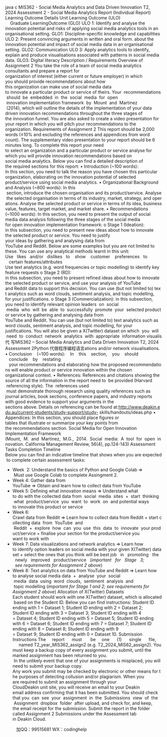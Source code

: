 java c
MIS362 - Social Media Analytics and Data Driven Innovation T2, 2024 
Assessment 2 - Social Media Analytics Report 
(Individual Report) 
Learning Outcome Details
Unit Learning Outcome (ULO)                                      Graduate LearningOutcome (GLO) 
ULO 1: Identify and analyse the innovation potential and risks of applying social media analytics tools in an organisational setting.
GLO1: Discipline-specific knowledge and capabilities
ULO 2: Present convincing arguments in written and oral form. about the innovation potential and impact of social media data in an organisational setting.
GLO2: Communication
ULO 3: Apply analytics tools to identify, explain and produce visualisations associated with patterns in social media data.
GLO3: Digital literacy
Description / Requirements 
Overview of Assignment 2 
You take the role of a team of social media analytics consultants and prepare a report for organization of interest (either current or future employer) in which you should provide recommendations about how this organization can make use of social media data to innovate a particular product or service of theirs. Your  recommendations  should  be  embedded  in  the  social  media  for  open  innovation implementation framework  by  Mount  and  Martinez  (2014), which will outline the details of the implementation of your data driven innovation recommendations throughout the three stages of the innovation funnel. You are also asked to create a video presentation for your report in which you will pitch your recommendations to the organization. 
Requirements of Assignment 2 
This report should be 2,000 words (±10% and excluding the references and appendices from word count). The supplementary video presentation to your report should be 6 minutes long. To complete this report your need to select an organization and a particular product or service analyse for which you will provide innovation recommendations based on social media analytics. Below you can find a detailed description of the required sections for this report: 
• Introduction (~100 words): In this section, you need to talk the reason you have chosen this particular organization, elaborating on the innovation potential of selected product/service using social media analytics. 
• Organizational Background and Analysis (~800 words): In this  section, introduce the chosen organisation and its product/service. Analyse the selected organisation in terms of its industry, market, strategy, and operations. Analyse the selected product or service in terms of its idea, business value, features, target market, and market share. 
• Recommendations (~1000 words): In this section, you need to present the output of social media data analysis following the three stages of the social media for open innovation implementation framework: 
o Stage 1 (Ideation): in this subsection, you need to present new ideas about how to innovate the selected product or service. You need to justify your ideas by gathering and analysing data from YouTube and Reddit. Below are some examples but you are not limited to these. You can use any analytical methods learnt in this unit: 
Use   likes   and/or   dislikes   to    show    customer    preferences   to    certain features/attributes 
Use text analytics (e.g. word frequencies or topic modelling) to identify key feature requests 
o Stage 2 (RD): in this subsection, you need to present refined ideas about how to innovate the selected product or service, and use your analysis of YouTube and Reddit data to support this decision. You can use (but not limited to) text analytics such as word clouds, sentiment analysis, and topic modelling, for your justifications.
o Stage 3 (Commercialization): in this subsection, you need to identify relevant opinion leaders  on  social  media  who  will  be  able  to  successfully  promote  your  selected product or service by gathering and analysing data from YouTube and Reddit. You can use (but not limited to) text analytics such as word clouds, sentiment analysis, and topic modelling, for your justifications. You will also be given a X(Twitter) dataset on which  you  will  need  to  conduct  network  analytics  with  appropriate  information visualis代 写MIS362 – Social Media Analytics and Data Driven Innovation T2, 2024 Assessment 2Python
代做程序编程语言ations and/or network visualisations. 
• Conclusion    (~100 words):    In    this    section,    you    should    conclude    by    restating    your recommendations and elaborating how the proposed recommendations will enable product or service innovation within the chosen organizational context. 
• References: References and citations showing the source of all the information in the report need to  be provided (Harvard  referencing style). The  references used  must demonstrate thorough research using quality references such as journal articles, book sections, conference papers, and industry reports with good evidence to support your arguments in the sections above. Details on referencing can be found at:http://www.deakin.edu.au/current-students/study-support/study- skills/handouts/ideas.php 
• Appendices: In this section, you should place figures or tables that illustrate or summarize your key points from the recommendations section. 
Social Media for Open Innovation Implementation Framework 
(Mount,  M.  and  Martinez,  M.G.,  2014.  Social  media:  A  tool  for  open  innovation. California Management Review, 56(4), pp.124-143) 
Assessment Tasks Completion Timeline 
Below you can find an indicative timeline that shows when you are expected to complete certain assessment tasks: 
- Week  2: Understand the basics of Python and Google Colab =>  Must use Google Colab to complete Assingment 2. 
- Week 4: Gather data from YouTube => Obtain and learn how to collect data from YouTube
- Week 5: Defining what innovation means => Understand what to do with the collected data from  social  media  sites  +  start  thinking  what  product/service  you  want  to  work  on  and potential ways to innovate this product or service 
- Week 6: Crawl data from Reddit => Learn how to collect data from Reddit + start collecting data  from  YouTube  and  Reddit  +  explore  how  can  you  use  this  data  to  innovate  your product/service + finalise your section for the product/service you want to work with 
- Week 7: Data visualizations and network analytics => Learn how to identify option leaders on social media with your given X(Twitter) dataset + select the ones that you think will be best job   in   promoting   the   newly   improved   product/service   (*important   for   Stage   3;   see requirements for Assignment 2 above*) 
- Week 8: Text analytics on data from YouTube and Reddit => Learn how to analyse social media data  +  analyse  your  social  media  data  using  word  clouds,  sentiment  analysis  and  topic modelling (*important for Stage 1 and 2; see requirements for Assignment 2 above*) 
Allocation of X(Twitter) Datasets 
Each student should work with one X(Twitter) dataset, which is allocated based on the Student ID. Below you can find instructions:
Student ID ending with 1 = Dataset 1; Student ID ending with 2 = Dataset 2; Student ID ending with 3 = Dataset 3; Student ID ending with 4 = Dataset 4; Student ID ending with 5 = Dataset 5; Student ID ending with 6 = Dataset 6; Student ID ending with 7 = Dataset 7; Student ID ending with 8 = Dataset 8; Student ID ending with 9 = Dataset 9; Student ID ending with 0 = Dataset 10. 
Submission Instructions 
The     report      must       be     one      (1)      single      file,      named T2_year_MIS362_assign2 (e.g. T2_2024_MIS62_assign2).
You must keep a backup copy of every assignment you submit, until the marked assignment has been returned to you.  In the unlikely event that one of your assignments is misplaced, you will need to submit your backup copy. 
Any work you submit may be checked by electronic or other means for the purposes of detecting collusion and/or plagiarism. 
When you are required to submit an assignment through your CloudDeakin unit site, you will receive an email to your Deakin email address confirming that it has been submitted. You should check that you  can  see  your  assignment  in  the  Submissions  view  of  the  Assignment  dropbox  folder  after upload, and check for, and keep, the email receipt for the submission. 
Submit the report in the folder called Assignment 2 Submissions under the Assessment tab in Deakin Cloud. 







         
加QQ：99515681  WX：codinghelp
